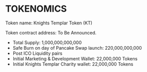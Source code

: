 # TOKENOMICS

Token name: Knights Templar Token (KT)

Token contract address: To Be Announced.

* Total Supply: 1,000,000,000,000
* Safe Burn on day of Pancake Swap launch: 220,000,000,000
* Post ICO Liquidity pairs
* Initial Marketing & Development Wallet: 22,000,000 Tokens
* Initial Knights Templar Charity wallet: 22,000,000 Tokens
